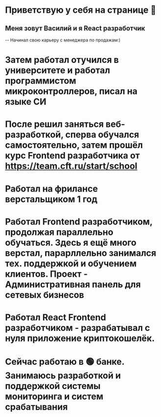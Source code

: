 # Приветствую у себя на странице 👋

## Меня зовут Василий и я React разработчик

-- Начинал свою карьеру с менеджера по продажам:)
# Затем работал отучился в университете и работал программистом микроконтроллеров, писал на языке СИ
# После решил заняться веб-разработкой, сперва обучался самостоятельно, затем прошёл курс Frontend разработчика от https://team.cft.ru/start/school
# Работал на фрилансе верстальщиком 1 год
# Работал Frontend разработчиком, продолжая параллельно обучаться. Здесь я ещё много верстал, парарллельно занимался тех. поддержкой и обучением клиентов. Проект - Административная панель для сетевых бизнесов
# Работал React Frontend разработчиком - разрабатывал с нуля приложение криптокошелёк.
# Сейчас работаю в 🟢 банке. Занимаюсь разработкой и поддержкой системы мониторинга и систем срабатывания

